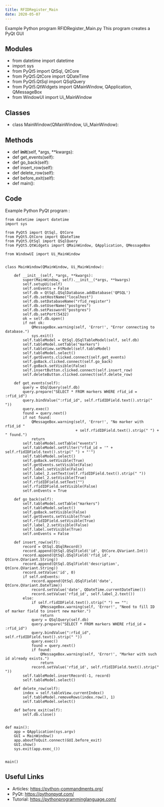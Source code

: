 ```yaml
---
title: RFIDRegister_Main
date: 2020-05-07
---
```

Example Python program RFIDRegister_Main.py
This program creates a PyQt GUI

## Modules

* from datetime import datetime
* import sys
* from PyQt5 import QtSql, QtCore
* from PyQt5.QtCore import QDateTime
* from PyQt5.QtSql import QSqlQuery
* from PyQt5.QtWidgets import QMainWindow, QApplication, QMessageBox
* from WindowUI import Ui_MainWindow

## Classes

* class MainWindow(QMainWindow, Ui_MainWindow):

## Methods

* def __init__(self, *args, **kwargs):
* def get_events(self):
* def go_back(self):
* def insert_row(self):
* def delete_row(self):
* def before_exit(self):
* def main():

## Code

Example Python PyQt program :

    from datetime import datetime
    import sys
    
    from PyQt5 import QtSql, QtCore
    from PyQt5.QtCore import QDateTime
    from PyQt5.QtSql import QSqlQuery
    from PyQt5.QtWidgets import QMainWindow, QApplication, QMessageBox
    
    from WindowUI import Ui_MainWindow
    
    
    class MainWindow(QMainWindow, Ui_MainWindow):
    
        def __init__(self, *args, **kwargs):
            super(MainWindow, self).__init__(*args, **kwargs)
            self.setupUi(self)
            self.onEvents = False
            self.db = QtSql.QSqlDatabase.addDatabase('QPSQL')
            self.db.setHostName("localhost")
            self.db.setDatabaseName("rfid_register")
            self.db.setUserName("postgres")
            self.db.setPassword("postgres")
            self.db.setPort(5432)
            ok = self.db.open()
            if not ok:
                QMessageBox.warning(self, 'Error!', "Error connecting to database.")
                sys.exit()
            self.tableModel = QtSql.QSqlTableModel(self, self.db)
            self.tableModel.setTable("markers")
            self.tableView.setModel(self.tableModel)
            self.tableModel.select()
            self.getEvents.clicked.connect(self.get_events)
            self.goBack.clicked.connect(self.go_back)
            self.goBack.setVisible(False)
            self.insertButton.clicked.connect(self.insert_row)
            self.deleteButton.clicked.connect(self.delete_row)
    
        def get_events(self):
            query = QSqlQuery(self.db)
            query.prepare("SELECT * FROM markers WHERE rfid_id = :rfid_id")
            query.bindValue(":rfid_id", self.rfidIDField.text().strip(" "))
            query.exec()
            found = query.next()
            if not found:
                QMessageBox.warning(self, 'Error!', "No marker with rfid_id "
                                    + self.rfidIDField.text().strip(" ") + " found.")
                return
            self.tableModel.setTable("events")
            self.tableModel.setFilter("rfid_id = '" + self.rfidIDField.text().strip(" ") + "'")
            self.tableModel.select()
            self.goBack.setVisible(True)
            self.getEvents.setVisible(False)
            self.label.setVisible(False)
            self.label_2.setText(self.rfidIDField.text().strip(" "))
            self.label_2.setVisible(True)
            self.rfidIDField.setText("")
            self.rfidIDField.setVisible(False)
            self.onEvents = True
    
        def go_back(self):
            self.tableModel.setTable("markers")
            self.tableModel.select()
            self.goBack.setVisible(False)
            self.getEvents.setVisible(True)
            self.rfidIDField.setVisible(True)
            self.label_2.setVisible(False)
            self.label.setVisible(True)
            self.onEvents = False
    
        def insert_row(self):
            record = QtSql.QSqlRecord()
            record.append(QtSql.QSqlField('id', QtCore.QVariant.Int))
            record.append(QtSql.QSqlField('rfid_id', QtCore.QVariant.String))
            record.append(QtSql.QSqlField('description', QtCore.QVariant.String))
            record.setValue('id', 0)
            if self.onEvents:
                record.append(QtSql.QSqlField('date', QtCore.QVariant.DateTime))
                record.setValue('date', QDateTime.currentDateTime())
                record.setValue('rfid_id', self.label_2.text())
            else:
                if self.rfidIDField.text().strip(" ") == "":
                    QMessageBox.warning(self, 'Error!', "Need to fill ID of marker field to insert new marker.")
                    return
                query = QSqlQuery(self.db)
                query.prepare("SELECT * FROM markers WHERE rfid_id = :rfid_id")
                query.bindValue(":rfid_id", self.rfidIDField.text().strip(" "))
                query.exec()
                found = query.next()
                if found:
                    QMessageBox.warning(self, 'Error!', "Marker with such id already exists.")
                    return
                record.setValue('rfid_id', self.rfidIDField.text().strip(" "))
            self.tableModel.insertRecord(-1, record)
            self.tableModel.select()
    
        def delete_row(self):
            index = self.tableView.currentIndex()
            self.tableModel.removeRows(index.row(), 1)
            self.tableModel.select()
    
        def before_exit(self):
            self.db.close()
    
    
    def main():
        app = QApplication(sys.argv)
        GUI = MainWindow()
        app.aboutToQuit.connect(GUI.before_exit)
        GUI.show()
        sys.exit(app.exec_())
    
    
    main()

## Useful Links

- Articles: https://python-commandments.org/
- PyQt: https://pythonpyqt.com/
- Tutorial: https://pythonprogramminglanguage.com/
